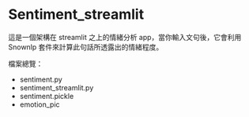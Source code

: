 # Sentiment_streamlit
這是一個架構在 streamlit 之上的情緒分析 app，當你輸入文句後，它會利用 Snownlp 套件來計算此句話所透露出的情緒程度。

檔案總覽：
- sentiment.py
- sentiment_streamlit.py
- sentiment.pickle
- emotion_pic
